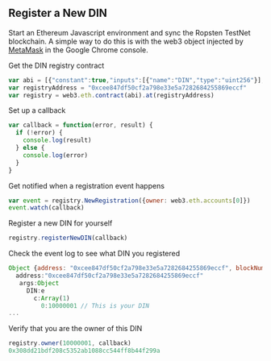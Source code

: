 ## Register a New DIN

Start an Ethereum Javascript environment and sync the Ropsten TestNet blockchain. A simple way to do this is with the web3 object injected by [MetaMask](https://metamask.io/) in the Google Chrome console.

Get the DIN registry contract
```javascript
var abi = [{"constant":true,"inputs":[{"name":"DIN","type":"uint256"}],"name":"resolver","outputs":[{"name":"","type":"address"}],"payable":false,"type":"function"},{"constant":false,"inputs":[{"name":"owner","type":"address"}],"name":"registerNewDINFor","outputs":[],"payable":false,"type":"function"},{"constant":false,"inputs":[{"name":"DIN","type":"uint256"},{"name":"owner","type":"address"}],"name":"setOwner","outputs":[],"payable":false,"type":"function"},{"constant":true,"inputs":[{"name":"DIN","type":"uint256"}],"name":"owner","outputs":[{"name":"","type":"address"}],"payable":false,"type":"function"},{"constant":false,"inputs":[],"name":"registerNewDIN","outputs":[],"payable":false,"type":"function"},{"constant":false,"inputs":[{"name":"DIN","type":"uint256"},{"name":"resolver","type":"address"}],"name":"setResolver","outputs":[],"payable":false,"type":"function"},{"inputs":[{"name":"genesis","type":"uint256"}],"payable":false,"type":"constructor"},{"anonymous":false,"inputs":[{"indexed":true,"name":"DIN","type":"uint256"},{"indexed":true,"name":"owner","type":"address"}],"name":"NewRegistration","type":"event"},{"anonymous":false,"inputs":[{"indexed":true,"name":"DIN","type":"uint256"},{"indexed":true,"name":"owner","type":"address"}],"name":"NewOwner","type":"event"},{"anonymous":false,"inputs":[{"indexed":true,"name":"DIN","type":"uint256"},{"indexed":true,"name":"resolver","type":"address"}],"name":"NewResolver","type":"event"}]
var registryAddress = "0xcee847df50cf2a798e33e5a7282684255869eccf"
var registry = web3.eth.contract(abi).at(registryAddress)
```

Set up a callback
```javascript
var callback = function(error, result) {
  if (!error) {
    console.log(result)
  } else {
    console.log(error)
  }
}
```

Get notified when a registration event happens
```javascript
var event = registry.NewRegistration({owner: web3.eth.accounts[0]})
event.watch(callback)
```

Register a new DIN for yourself
```javascript
registry.registerNewDIN(callback)
```

Check the event log to see what DIN you registered
```javascript
Object {address: "0xcee847df50cf2a798e33e5a7282684255869eccf", blockNumber: 1264071, transactionHash: "0x4cacb043cea3587c6c4376a7b23605a171e562dea339848f3f47b750475a4392", transactionIndex: 2, blockHash: "0x80eda5148eac65e9a036943d65f9fc0faf41cce31b7e4df4075a4719e17be2f0"…}
  address:"0xcee847df50cf2a798e33e5a7282684255869eccf"
   args:Object
     DIN:e
       c:Array(1)
         0:10000001 // This is your DIN
...
```

Verify that you are the owner of this DIN
```javascript
registry.owner(10000001, callback)
0x308dd21bdf208c5352ab1088cc544ff8b44f299a
```
